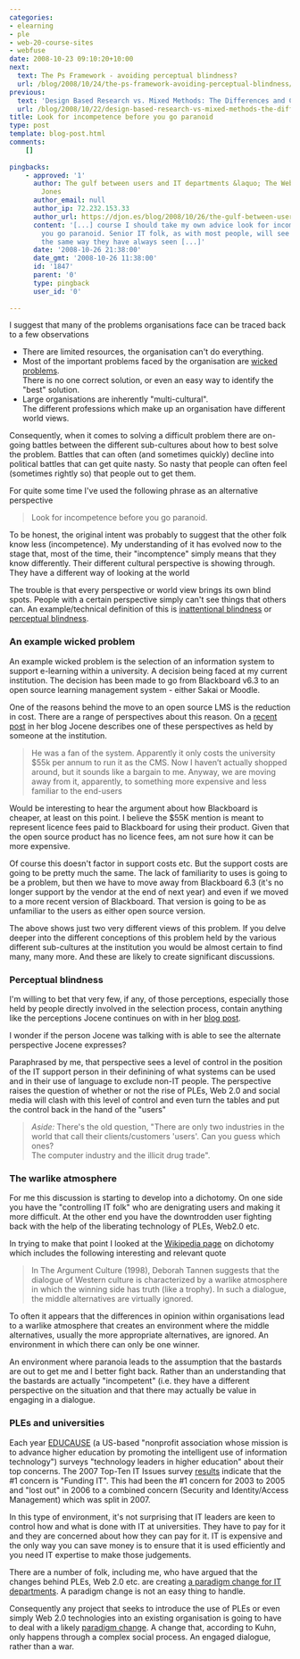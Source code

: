 ```yaml
---
categories:
- elearning
- ple
- web-20-course-sites
- webfuse
date: 2008-10-23 09:10:20+10:00
next:
  text: The Ps Framework - avoiding perceptual blindness?
  url: /blog/2008/10/24/the-ps-framework-avoiding-perceptual-blindness/
previous:
  text: 'Design Based Research vs. Mixed Methods: The Differences and Commonalities'
  url: /blog/2008/10/22/design-based-research-vs-mixed-methods-the-differences-and-commonalities/
title: Look for incompetence before you go paranoid
type: post
template: blog-post.html
comments:
    []
    
pingbacks:
    - approved: '1'
      author: The gulf between users and IT departments &laquo; The Weblog of (a) David
        Jones
      author_email: null
      author_ip: 72.232.153.33
      author_url: https://djon.es/blog/2008/10/26/the-gulf-between-users-and-it-departments/
      content: '[...] course I should take my own advice look for incompetence before
        you go paranoid. Senior IT folk, as with most people, will see the problem in
        the same way they have always seen [...]'
      date: '2008-10-26 21:38:00'
      date_gmt: '2008-10-26 11:38:00'
      id: '1847'
      parent: '0'
      type: pingback
      user_id: '0'
    
---
```

I suggest that many of the problems organisations face can be traced back to a few observations

- There are limited resources, the organisation can't do everything.
- Most of the important problems faced by the organisation are [wicked problems](http://en.wikipedia.org/wiki/Wicked_problems).  
    There is no one correct solution, or even an easy way to identify the "best" solution.
- Large organisations are inherently "multi-cultural".  
    The different professions which make up an organisation have different world views.

Consequently, when it comes to solving a difficult problem there are on-going battles between the different sub-cultures about how to best solve the problem. Battles that can often (and sometimes quickly) decline into political battles that can get quite nasty. So nasty that people can often feel (sometimes rightly so) that people out to get them.

For quite some time I've used the following phrase as an alternative perspective

> Look for incompetence before you go paranoid.

To be honest, the original intent was probably to suggest that the other folk know less (incompetence). My understanding of it has evolved now to the stage that, most of the time, their "incomptence" simply means that they know differently. Their different cultural perspective is showing through. They have a different way of looking at the world

The trouble is that every perspective or world view brings its own blind spots. People with a certain perspective simply can't see things that others can. An example/technical definition of this is [inattentional blindness](http://vids.myspace.com/index.cfm?fuseaction=vids.individual&videoid=43809287) or [perceptual blindness](http://en.wikipedia.org/wiki/Inattentional_blindness).

### An example wicked problem

An example wicked problem is the selection of an information system to support e-learning within a university. A decision being faced at my current institution. The decision has been made to go from Blackboard v6.3 to an open source learning management system - either Sakai or Moodle.

One of the reasons behind the move to an open source LMS is the reduction in cost. There are a range of perspectives about this reason. On a [recent post](http://jocene.edublogs.org/2008/10/21/out-offor-control/) in her blog Jocene describes one of these perspectives as held by someone at the institution.

> He was a fan of the system. Apparently it only costs the university $55k per annum to run it as the CMS. Now I haven’t actually shopped around, but it sounds like a bargain to me. Anyway, we are moving away from it, apparently, to something more expensive and less familiar to the end-users

Would be interesting to hear the argument about how Blackboard is cheaper, at least on this point. I believe the $55K mention is meant to represent licence fees paid to Blackboard for using their product. Given that the open source product has no licence fees, am not sure how it can be more expensive.

Of course this doesn't factor in support costs etc. But the support costs are going to be pretty much the same. The lack of familiarity to uses is going to be a problem, but then we have to move away from Blackboard 6.3 (it's no longer support by the vendor at the end of next year) and even if we moved to a more recent version of Blackboard. That version is going to be as unfamiliar to the users as either open source version.

The above shows just two very different views of this problem. If you delve deeper into the different conceptions of this problem held by the various different sub-cultures at the institution you would be almost certain to find many, many more. And these are likely to create significant discussions.

### Perceptual blindness

I'm willing to bet that very few, if any, of those perceptions, especially those held by people directly involved in the selection process, contain anything like the perceptions Jocene continues on with in her [blog post](http://jocene.edublogs.org/2008/10/21/out-offor-control/).

I wonder if the person Jocene was talking with is able to see the alternate perspective Jocene expresses?

Paraphrased by me, that perspective sees a level of control in the position of the IT support person in their definining of what systems can be used and in their use of language to exclude non-IT people. The perspective raises the question of whether or not the rise of PLEs, Web 2.0 and social media will clash with this level of control and even turn the tables and put the control back in the hand of the "users"

> _Aside:_ There's the old question, "There are only two industries in the world that call their clients/customers 'users'. Can you guess which ones?  
> The computer industry and the illicit drug trade".

### The warlike atmosphere

For me this discussion is starting to develop into a dichotomy. On one side you have the "controlling IT folk" who are denigrating users and making it more difficult. At the other end you have the downtrodden user fighting back with the help of the liberating technology of PLEs, Web2.0 etc.

In trying to make that point I looked at the [Wikipedia page](http://en.wikipedia.org/wiki/Dichotomy) on dichotomy which includes the following interesting and relevant quote

> In The Argument Culture (1998), Deborah Tannen suggests that the dialogue of Western culture is characterized by a warlike atmosphere in which the winning side has truth (like a trophy). In such a dialogue, the middle alternatives are virtually ignored.

To often it appears that the differences in opinion within organisations lead to a warlike atmosphere that creates an environment where the middle alternatives, usually the more appropriate alternatives, are ignored. An environment in which there can only be one winner.

An environment where paranoia leads to the assumption that the bastards are out to get me and I better fight back. Rather than an understanding that the bastards are actually "incompetent" (i.e. they have a different perspective on the situation and that there may actually be value in engaging in a dialogue.

### PLEs and universities

Each year [EDUCAUSE](http://www.educause.edu/) (a US-based "nonprofit association whose mission is to advance higher education by promoting the intelligent use of information technology") surveys "technology leaders in higher education" about their top concerns. The 2007 Top-Ten IT Issues survey [results](http://connect.educause.edu/Library/EDUCAUSE+Review/TopTenITIssues2007/40702?time=1224716130) indicate that the #1 concern is "Funding IT". This had been the #1 concern for 2003 to 2005 and "lost out" in 2006 to a combined concern (Security and Identity/Access Management) which was split in 2007.

In this type of environment, it's not surprising that IT leaders are keen to control how and what is done with IT at universities. They have to pay for it and they are concerned about how they can pay for it. IT is expensive and the only way you can save money is to ensure that it is used efficiently and you need IT expertise to make those judgements.

There are a number of folk, including me, who have argued that the changes behind PLEs, Web 2.0 etc. are creating [a paradigm change for IT departments](/blog/2008/03/15/from-scarcity-to-over-abundance-paradigm-change-for-it-departments-and-others/). A paradigm change is not an easy thing to handle.

Consequently any project that seeks to introduce the use of PLEs or even simply Web 2.0 technologies into an existing organisation is going to have to deal with a likely [paradigm change](http://en.wikipedia.org/wiki/Paradigm_change). A change that, according to Kuhn, only happens through a complex social process. An engaged dialogue, rather than a war.